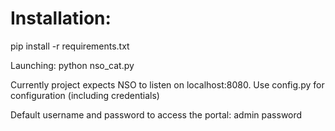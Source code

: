 # Installation:

pip install -r requirements.txt

Launching:
python nso_cat.py

Currently project expects NSO to listen on localhost:8080. Use config.py for configuration (including credentials)

Default username and password to access the portal: admin password
